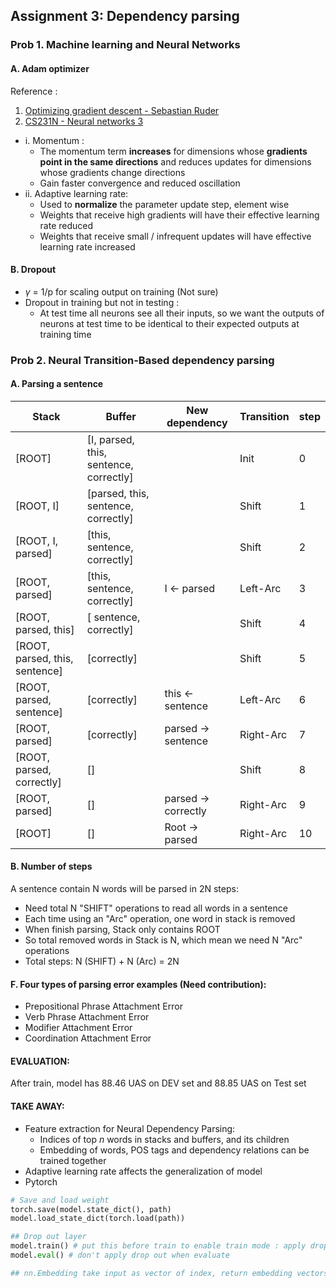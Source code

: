## Assignment 3: Dependency parsing


### Prob 1. Machine learning and Neural Networks 
#### A. Adam optimizer

Reference :
  1. [Optimizing gradient descent - Sebastian Ruder](http://ruder.io/optimizing-gradient-descent/index.html)
  2. [CS231N - Neural networks 3](http://cs231n.github.io/neural-networks-3/)

- i. Momentum :
    - The momentum term **increases** for dimensions whose **gradients point in the same directions** and reduces updates for dimensions whose gradients change directions
    - Gain faster convergence and reduced oscillation
- ii. Adaptive learning rate:
    - Used to **normalize** the parameter update step, element wise
    - Weights that receive high gradients will have their effective learning rate reduced
    - Weights that receive small / infrequent updates will have effective learning rate increased
#### B. Dropout
- $\gamma$ = 1/p for scaling output on training (Not sure)
- Dropout in training but not in testing :
    - At test time all neurons see all their inputs, so we want the outputs of neurons at test time to be identical to their expected outputs at training time

### Prob 2. Neural Transition-Based dependency parsing
#### A. Parsing a sentence

| Stack                                 | Buffer                                     | New dependency    | Transition |step|
|---------------------------------------|--------------------------------------------|-------------------|------------|----|
| [ROOT]                                |     [I, parsed, this, sentence, correctly] |                   | Init       |0   |
| [ROOT, I]                             |     [parsed, this, sentence, correctly]    |                   | Shift      |1   |
| [ROOT, I, parsed]                     |     [this, sentence, correctly]            |                   | Shift      |2   |
| [ROOT, parsed]                        |     [this, sentence, correctly]            | I <- parsed       | Left-Arc   |3   |
| [ROOT, parsed, this]                  |     [ sentence, correctly]                 |                   | Shift      |4   |
| [ROOT, parsed, this, sentence]        |               [correctly]                  |                   | Shift      |5   |
| [ROOT, parsed, sentence]              |               [correctly]                  |this <- sentence   | Left-Arc   |6   |
| [ROOT, parsed]                        |               [correctly]                  |parsed -> sentence | Right-Arc  |7   |
| [ROOT, parsed, correctly]             |               []                           |                   | Shift      |8   |
| [ROOT, parsed]                        |               []                           |parsed -> correctly| Right-Arc  |9   |
| [ROOT]                                |               []                           |Root -> parsed     | Right-Arc  |10  |

#### B. Number of steps

A sentence contain N words will be parsed in 2N steps:
 - Need total N "SHIFT" operations to read all words in a sentence
 - Each time using an "Arc" operation, one word in stack is removed
 - When finish parsing, Stack only contains ROOT
 - So total removed words in Stack is N, which mean we need N "Arc" operations
 - Total steps: N (SHIFT) + N (Arc) = 2N

#### F. Four types of parsing error examples (Need contribution):

- Prepositional Phrase Attachment Error
- Verb Phrase Attachment Error
- Modifier Attachment Error
- Coordination Attachment Error

#### EVALUATION:
After train, model has 88.46 UAS on DEV set and 88.85 UAS on Test set
#### TAKE AWAY:
- Feature extraction for Neural Dependency Parsing: 
  - Indices of top *n* words in stacks and buffers, and its children
  - Embedding of words, POS tags and dependency relations can be trained together 
- Adaptive learning rate affects the generalization of model
- Pytorch
```python
# Save and load weight
torch.save(model.state_dict(), path)
model.load_state_dict(torch.load(path))

## Drop out layer
model.train() # put this before train to enable train mode : apply drop out to model
model.eval() # don't apply drop out when evaluate

## nn.Embedding take input as vector of index, return embedding vectors
```
